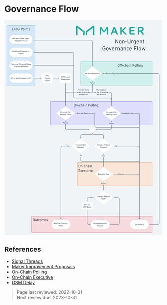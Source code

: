 # Governance Flow 

![Governance Flow - Open to zoom](../images/governance-flowchart.png)

## References

* [Signal Threads](off-chain-governance.md#forum-signal-threads)
* [Maker Improvement Proposals](mips.md)
* [On-Chain Polling](on-chain-governance.md#governance-polls)
* [On-Chain Executive](on-chain-governance.md#executive-votes)
* [GSM Delay](../parameter-index/core/param-gsm-pause-delay.md)

>Page last reviewed: 2022-10-31  
>Next review due: 2023-10-31  

